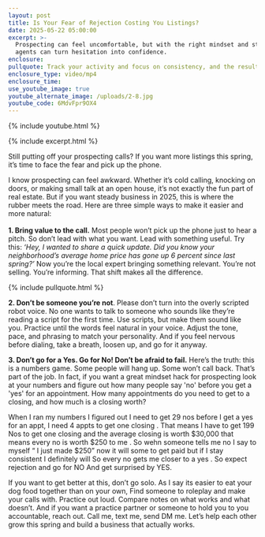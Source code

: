 ```yaml
---
layout: post
title: Is Your Fear of Rejection Costing You Listings?
date: 2025-05-22 05:00:00
excerpt: >-
  Prospecting can feel uncomfortable, but with the right mindset and strategy,
  agents can turn hesitation into confidence. 
enclosure:
pullquote: Track your activity and focus on consistency, and the results will follow.
enclosure_type: video/mp4
enclosure_time:
use_youtube_image: true
youtube_alternate_image: /uploads/2-8.jpg
youtube_code: 6MdvFpr9OX4
---
```

{% include youtube.html %}

{% include excerpt.html %}

Still putting off your prospecting calls? If you want more listings this spring, it’s time to face the fear and pick up the phone.

I know prospecting can feel awkward. Whether it’s cold calling, knocking on doors, or making small talk at an open house, it’s not exactly the fun part of real estate. But if you want steady business in 2025, this is where the rubber meets the road. Here are three simple ways to make it easier and more natural:<br><br>**1\. Bring value to the call.** Most people won’t pick up the phone just to hear a pitch. So don’t lead with what you want. Lead with something useful. Try this: *‘Hey, I wanted to share a quick update. Did you know your neighborhood’s average home price has gone up 6 percent since last spring?’* Now you’re the local expert bringing something relevant. You’re not selling. You’re informing. That shift makes all the difference.

{% include pullquote.html %}

**2\. Don’t be someone you’re not**. Please don’t turn into the overly scripted robot voice. No one wants to talk to someone who sounds like they’re reading a script for the first time. Use scripts, but make them sound like you. Practice until the words feel natural in your voice. Adjust the tone, pace, and phrasing to match your personality. And if you feel nervous before dialing, take a breath, loosen up, and go for it anyway.

**3\. Don’t go for a Yes. Go for No! Don’t be afraid to fail.** Here’s the truth: this is a numbers game. Some people will hang up. Some won’t call back. That’s part of the job. In fact, if you want a great mindset hack for prospecting look at your numbers and figure out how many people say 'no' before you get a 'yes' for an appointment. How many appointments do you need to get to a closing, and how much is a closing worth?

When I ran my numbers I figured out I need to get 29 nos before I get a yes for an appt, I need 4 appts to get one closing . That means I have to get 199 Nos to get one closing and the average closing is worth $30,000 that means every no is worth $250 to me . So wehn someone tells me no I say to myself “ I just made $250” now it will some to get paid but if I stay consistent I definitely will So every no gets me closer to a yes . So expect rejection and go for NO And get surprised by YES.

If you want to get better at this, don’t go solo. As I say its easier to eat your dog food together than on your own, Find someone to roleplay and make your calls with. Practice out loud. Compare notes on what works and what doesn’t. And if you want a practice partner or someone to hold you to you accountable, reach out. Call me, text me, send DM me. Let’s help each other grow this spring and build a business that actually works.